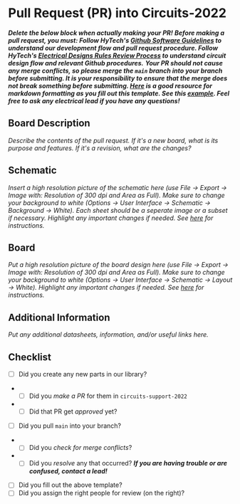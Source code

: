 # Pull Request (PR) into Circuits-2022

***Delete the below block when actually making your PR!***
***Before making a pull request, you must:
Follow HyTech's [Github Software Guidelines](https://gtvault.sharepoint.com/:w:/r/sites/HyTechRacing2/Shared%20Documents/Electrical%20-%20All/HT06/Guidelines%20Rules%20and%20Procedures/Github%20Software%20Guidelines.docx?d=w7e0d7e36afeb47b5a935bd7a4851bceb&csf=1&web=1&e=sudzjV) to understand our development flow and pull request procedure.
Follow HyTech's [Electrical Designs Rules Review Process](https://gtvault.sharepoint.com/:w:/r/sites/HyTechRacing2/Shared%20Documents/Electrical%20-%20All/HT06/Guidelines%20Rules%20and%20Procedures/Electrical%20Designs%20Rules%20Review%20Process.docx?d=w0277498dfb4b4b9fbfad0e5db8a187c8&csf=1&web=1&e=LDFCNz) to understand circuit design flow and relevant Github procedures.***
***Your PR should not cause any merge conflicts, so please merge the `main` branch into your branch before submitting. It is your responsibility to ensure that the merge does not break something before submitting. [Here](https://guides.github.com/features/mastering-markdown/) is a good resource for markdown formatting as you fill out this template. See this [example](https://github.com/hytech-racing/circuits-2022/pull/47). Feel free to ask any electrical lead if you have any questions!***


## Board Description
*Describe the contents of the pull request. If it's a new board, what is its purpose and features. If it's a revision, what are the changes?*

## Schematic
*Insert a high resolution picture of the schematic here (use File -> Export -> Image with: Resolution of 300 dpi and Area as Full). Make sure to change your background to white (Options -> User Interface -> Schematic -> Background -> White). Each sheet should be a seperate image or a subset if necessary. Highlight any important changes if needed. See [here](https://gist.github.com/vinkla/dca76249ba6b73c5dd66a4e986df4c8d) for instructions.*

## Board
*Put a high resolution picture of the board design here (use File -> Export -> Image with: Resolution of 300 dpi and Area as Full). Make sure to change your background to white (Options -> User Interface -> Schematic -> Layout -> White). Highlight any important changes if needed. See [here](https://gist.github.com/vinkla/dca76249ba6b73c5dd66a4e986df4c8d) for instructions.*

## Additional Information
*Put any additional datasheets, information, and/or useful links here.*

## Checklist
- [ ] Did you create any new parts in our library?
- - [ ] Did you *make a PR* for them in `circuits-support-2022`
- - [ ] Did that PR get *approved* yet?
- [ ] Did you pull `main` into your branch?
- - [ ] Did you *check for merge conflicts*?
- - [ ] Did you *resolve* any that occurred? ***If you are having trouble or are confused, contact a lead!***
- [ ] Did you fill out the above template?
- [ ] Did you assign the right people for review (on the right)?
